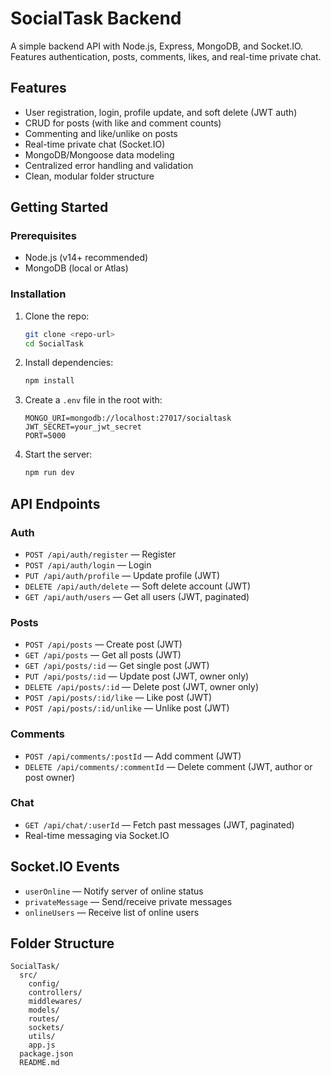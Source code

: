 # SocialTask Backend

A simple backend API with Node.js, Express, MongoDB, and Socket.IO. Features authentication, posts, comments, likes, and real-time private chat.

## Features

- User registration, login, profile update, and soft delete (JWT auth)
- CRUD for posts (with like and comment counts)
- Commenting and like/unlike on posts
- Real-time private chat (Socket.IO)
- MongoDB/Mongoose data modeling
- Centralized error handling and validation
- Clean, modular folder structure

## Getting Started

### Prerequisites

- Node.js (v14+ recommended)
- MongoDB (local or Atlas)

### Installation

1. Clone the repo:
   ```sh
   git clone <repo-url>
   cd SocialTask
   ```
2. Install dependencies:
   ```sh
   npm install
   ```
3. Create a `.env` file in the root with:
   ```env
   MONGO_URI=mongodb://localhost:27017/socialtask
   JWT_SECRET=your_jwt_secret
   PORT=5000
   ```
4. Start the server:
   ```sh
   npm run dev
   ```

## API Endpoints

### Auth

- `POST /api/auth/register` — Register
- `POST /api/auth/login` — Login
- `PUT /api/auth/profile` — Update profile (JWT)
- `DELETE /api/auth/delete` — Soft delete account (JWT)
- `GET /api/auth/users` — Get all users (JWT, paginated)

### Posts

- `POST /api/posts` — Create post (JWT)
- `GET /api/posts` — Get all posts (JWT)
- `GET /api/posts/:id` — Get single post (JWT)
- `PUT /api/posts/:id` — Update post (JWT, owner only)
- `DELETE /api/posts/:id` — Delete post (JWT, owner only)
- `POST /api/posts/:id/like` — Like post (JWT)
- `POST /api/posts/:id/unlike` — Unlike post (JWT)

### Comments

- `POST /api/comments/:postId` — Add comment (JWT)
- `DELETE /api/comments/:commentId` — Delete comment (JWT, author or post owner)

### Chat

- `GET /api/chat/:userId` — Fetch past messages (JWT, paginated)
- Real-time messaging via Socket.IO

## Socket.IO Events

- `userOnline` — Notify server of online status
- `privateMessage` — Send/receive private messages
- `onlineUsers` — Receive list of online users

## Folder Structure

```
SocialTask/
  src/
    config/
    controllers/
    middlewares/
    models/
    routes/
    sockets/
    utils/
    app.js
  package.json
  README.md
```
